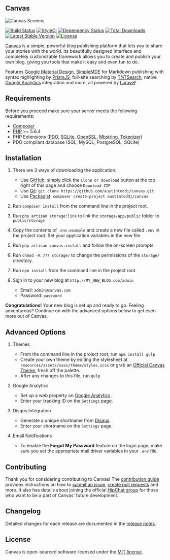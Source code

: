 ## Canvas

<img src="https://raw.githubusercontent.com/austintoddj/canvas/gh-pages/img/readme.jpg" alt="Canvas Screens">

[![Build Status](http://travis-ci.org/austintoddj/canvas.svg?branch=master)](http://travis-ci.org/austintoddj/canvas)
[![StyleCI](http://styleci.io/repos/52815899/shield?branch=master)](http://styleci.io/repos/52815899)
[![Dependency Status](http://www.versioneye.com/user/projects/57dff0d579806f0043346a68/badge.svg?style=flat)](http://www.versioneye.com/user/projects/57dff0d579806f0043346a68)
[![Total Downloads](http://poser.pugx.org/austintoddj/canvas/downloads)](http://packagist.org/packages/austintoddj/canvas)
[![Latest Stable Version](http://poser.pugx.org/austintoddj/canvas/v/stable)](http://packagist.org/packages/austintoddj/canvas)
[![License](http://poser.pugx.org/austintoddj/canvas/license)](http://packagist.org/packages/austintoddj/canvas)

[Canvas](http://canvas.toddaustin.io) is a simple, powerful blog publishing platform that lets you to share your stories with the world. Its beautifully designed interface and completely customizable framework allows you to create and publish your own blog, giving you tools that make it easy and even fun to do.

Features [Google Material Design](https://material.google.com), [SimpleMDE](https://simplemde.com) for Markdown publishing with syntax highlighting by [PrismJS](http://prismjs.com), full-site searching by [TNTSearch](https://github.com/teamtnt/tntsearch), native [Google Analytics](https://www.google.com/analytics/#?modal_active=none) integration and more, all powered by [Laravel](https://laravel.com)!

## Requirements

Before you proceed make sure your server meets the following requirements:

- [Composer](https://getcomposer.org/)
- [PHP](https://php.net/) >= 5.6.4
- PHP Extensions ([PDO](http://php.net/manual/en/book.pdo.php), [SQLite](http://php.net/manual/en/book.sqlite.php), [OpenSSL](http://php.net/manual/en/book.openssl.php), [Mbstring](http://php.net/manual/en/book.mbstring.php), [Tokenizer](http://php.net/manual/en/book.tokenizer.php))
- PDO compliant database (SQL, MySQL, PostgreSQL, SQLite)

## Installation

1. There are 3 ways of downloading the application:
    * Use [GitHub](https://github.com): simply click the `Clone or download` button at the top right of this page and choose `Download ZIP`
    * Use [Git](https://git-scm.com): `git clone https://github.com/austintoddj/canvas.git`
    * Use [Packagist](https://packagist.org): `composer create-project austintoddj/canvas`

2. Run `composer install` from the command line in the project root.
3. Run `php artisan storage:link` to link the `storage/app/public` folder to `public/storage` 
4. Copy the contents of `.env.example` and create a new file called `.env` in the project root. Set your application variables in the new file.
5. Run `php artisan canvas:install` and follow the on-screen prompts.
7. Run `chmod -R 777 storage/` to change the permissions of the `storage/` directory.
8. Run `npm install` from the command line in the project root.
9. Sign in to your new blog at `http://MY_NEW_BLOG.com/admin`
    * Email: `admin@canvas.com`
    * Password: `password`

**Congratulations!** Your new blog is set up and ready to go. Feeling adventurous? Continue on with the advanced options below to get even more out of Canvas.

## Advanced Options

1. Themes
    * From the command line in the project root, run `npm install gulp`
    * Create your own theme by editing the stylesheet at `resources/assets/sass/theme/styles.scss` or grab an [Official Canvas Theme](https://github.com/austintoddj/palette), fresh off the palette.
    * After any changes to this file, run `gulp`

2. Google Analytics
    * Set up a web property on [Google Analytics](https://www.google.com/analytics/#?modal_active=none).
    * Enter your tracking ID on the `Settings` page.

3. Disqus Integration
    * Generate a unique shortname from [Disqus](https://help.disqus.com/customer/portal/articles/466208-what-s-a-shortname-).
    * Enter your shortname on the `Settings` page.

4. Email Notifications
    * To enable the **Forgot My Password** feature on the login page, make sure you set the appropriate mail driver variables in your `.env` file.

## Contributing

Thank you for considering contributing to Canvas! The [contribution guide](https://github.com/austintoddj/Canvas/blob/master/CONTRIBUTING.md) provides instructions on how to [submit an issue](https://github.com/austintoddj/canvas/issues), [create pull requests](https://github.com/austintoddj/canvas/pulls) and more. It also has details about joining the official [HipChat group](https://canvas-blog.hipchat.com/home) for those who want to be a part of Canvas' future development.

## Changelog

Detailed changes for each release are documented in the [release notes](https://github.com/austintoddj/Canvas/releases).

## License

Canvas is open-sourced software licensed under the [MIT license](https://github.com/austintoddj/Canvas/blob/master/LICENSE).
